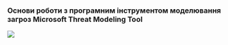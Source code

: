 ### Основи роботи з програмним інструментом моделювання загроз Microsoft Threat Modeling Tool
![](http://www.plantuml.com/plantuml/proxy?cache=no&src=https://raw.githubusercontent.com/OS-IS/ai202-baranyuk/refs/heads/laboratory-work-2/Laboratory-work-2/UML-Deployment.puml)
